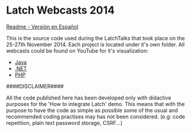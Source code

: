 Latch Webcasts 2014
===================
[Readme - Versión en Español](README.md)

This is the source code used during the LatchTalks that took place on the 25-27th November 2014.
Each project is located under it's own folder.
All webcasts could be found on YouTube for it's visualization:

* [Java](https://www.youtube.com/watch?v=kxoPWW5c7Xk)
* [.NET](https://www.youtube.com/watch?v=-bU_bgP2oJY)
* [PHP](https://www.youtube.com/watch?v=2chOeby4MJc)

####DISCLAIMER####

All the code published here has been developed only with didactive purposes for the 'How to integrate Latch' demo. This means that with the purpose to have the code as simple as possible some of the usual and recommended coding practises may has not been considered. (e.g: code repetition, plain text password storage, CSRF...)
